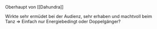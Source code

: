 Oberhaupt von [[Dahundra]]

Wirkte sehr ermüdet bei der Audienz, sehr erhaben und machtvoll beim Tanz => Einfach nur Energiebedingt oder Doppelgänger?